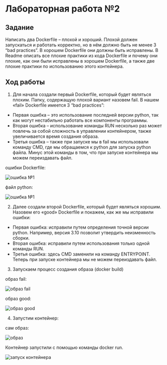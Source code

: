 # Лабораторная работа №2

## Задание

Написать два Dockerfile – плохой и хороший. Плохой должен запускаться и работать корректно, но в нём должно быть не менее 3 “bad practices”. В хорошем Dockerfile они должны быть исправлены. В Readme описать все плохие практики из кода Dockerfile и почему они плохие, как они были исправлены в хорошем Dockerfile, а также две плохие практики по использованию этого контейнера.

## Ход работы

1)  Для начала создали первый Dockerfile, который будет являться плохим. Папку, содержащую плохой вариант назовем fail.
В нашем «fail» Dockerfile имеется 3 “bad practices”:
- Первая ошибка – это использование последней версии python, так как могут нестабильно работать все компоненты программы.
- Вторая ошибка – использование команды RUN несколько раз может повлечь за собой сложность в управлении контейнером, также увеличивается время создания образа.
- Третья ошибка – также при запуске мы в fail мы использовали команду CMD, где мы обращаемся к python для запуска python файла. Минус этой команды в том, что при запуске контейнера мы можем переиздавать файл.
  
ошибки Dockerfile:

![ошибка №1](https://github.com/V1lou/Clouds/blob/main/LAB%20№2/fail/1.jpg)

файл python:

![ошибка №1](https://github.com/V1lou/Clouds/blob/main/LAB%20№2/fail/2.jpg)



2)  Далее создали второй Dockerfile, который будет являться хорошим.
Назовем его «good» Dockerfile и покажем, как же мы исправили ошибки:
- Первая ошибка: исправили путем определения точной версии python. Например, версия 3.10 позволит утвердить неизменность сборки.
- Вторая ошибка: исправили путем использования только одной команды RUN. 
- Третья ошибка: здесь CMD заменили на команду ENTRYPOINT. Теперь при запуске контейнера мы не можем переиздавать файл.

3) Запускаем процесс создания образа (docker build)

образ fail:

![образ fail](https://github.com/V1lou/Clouds/blob/main/LAB%20№2/fail/4.jpg)

образ good:

![образ good](https://github.com/V1lou/Clouds/blob/main/LAB%20№2/good/5.jpg)

4)  Запустим контейнер:
   
сам образ:

![образ](https://github.com/V1lou/Clouds/blob/main/LAB%20№2/good/7.jpg)

Контейнер запустили с помощью команды docker run.

![запуск контейнера](https://github.com/V1lou/Clouds/blob/main/LAB%20№2/good/6.jpg)
